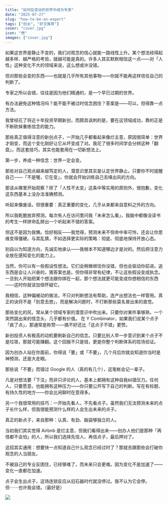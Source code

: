 ```yaml
---
title: "如何在变动的世界中成为专家"
date: "2025-07-27"
slug: "how-to-be-an-expert"
tags: ["创业", "好文推荐"]
cover: "cover.jpg"
icon: "😎"
images: ["cover.jpg"]
---
```

如果这世界是静止不变的，我们对观念的信心就能一路线性上升。某个想法经得起越多样、越严格的考验，就越可能是真的。许多人其实默默相信这一点——对「人性」这种变化不大的领域来说，这么想或许没错。



但对那些会变的东西——也就是几乎所有其他事物——你就不能再这样信任自己的判断了。



专家之所以会错，往往是因为他们精通的，是一个早已过期的世界。



有办法避免这种情况吗？能不能不被过时信念困住？答案是——可以，但得靠一点方法。



我曾经花了将近十年投资早期新创，而颇具讽刺的是，要在这领域成功，靠的正是不断砍掉重练信念的能力。



那些真正值得注意的新创点子，一开始几乎都看起来像烂主意，原因很简单：世界才刚变，而这个变化刚好让它从坏变成了对。我花了很多时间学会分辨这种「翻盘」，而这套技巧，其实也能套用在一切新想法上。



第一步，养成一种信念：世界一定会变。



那些对自己观点越来越笃定的人，潜意识里其实是认定世界静止。只要你不时提醒自己——「不是喔，它在变」，你就会开始训练自己去嗅出风的方向。



那该从哪里开始观察？除了「人性不太变」这条中等实用的原则外，很抱歉，变化这东西基本上没办法准确预测。



听起来像废话，但很重要：真正重要的变化，几乎从来都来自意料之外的方向。



所以我乾脆放弃预测。每次有人在访问里问我「未来怎么看」，我脑中都像没读书的考生一样拼命乱掰出一个听起来不错的答案。



但这不是因为我懒。恰好相反——我觉得，预测未来不但命中率可怜，还会让你思维变得僵硬。与其乱猜，不如选择更实际的策略：彻底、彻底地保持开放心态。



别自以为知道方向，先诚实地承认——我根本不知道哪边才是对的。然后把注意力全放在感知变化的能力上。



当然，你可以有一些假设性想法。它们会稍微绑住你没错，但也会驱动你前进。追东西是会让人兴奋的，猜答案也是。但你得非常有纪律，不让这些假设变成执念。
一旦别人开始把某个想法跟你绑在一起，那个想法就更可能变成你想相信的东西——这时你就该加倍怀疑它。



我相信，这种偏被动的做法，不只对判断想法有帮助，连产出想法也一样管用。真正的诀窍不是「刻意去想」，而是解决问题时，不打断那些莫名冒出来的直觉。



那些变化的风，常从某个领域专家的潜意识中吹出来。只要你对某件事够熟，一个突然跳出来的怪念头，几乎都有价值。
在 Y Combinator，如果我们说某个点子「疯了点」，那通常是称赞——搞不好还比「这点子不错」更赞。



新创投资人有极高的动机要刷新自己的信念。只要比别人早一步意识到某个点子不是垃圾，那就可能赚翻。这个回报不只是钱，更是你整个判断体系的现场验证。



因为创办人站在你面前，你得说「要」或「不要」，几个月后你就会知道你当时是神预测，还是大走眼。



那些说「不要」而错过 Google 的人（真的有几个），这笔帐会记一辈子。



凡是对想法要「下注」而非只评论的人，基本上都拥有这种自我纠错压力。任何人，只要愿意，也能拥有这种压力——你只要公开写下自己的判断。写在有标题、有持久性的地方——你会比闲聊时在意得多。



另一个我很常用的技巧：一开始先看人，不先看点子。虽然我们无法预测未来的点子长什么样，但我很能预测什么样的人会生出未来的点子。



真正的新点子，来自那种：认真、有劲、脑袋够独立的人。



当初我们其实觉得 Airbnb 是烂主意，但我们看得出来——创办人他们是那种「再怪都不会怕」的人，所以我们选择先信人、再信点子，最后押对了。



这招其实通用：想要快一点知道自己什么观念已经过时了？那就去跟那些会打破你观念的人当朋友。



不被自己的专业反困住，已经够难了，而未来只会更难。因为变化不是加速了——变化一直都在加速。



点子会生出点子，这场连锁反应从旧石器时代就没停过。我不认为它会停。
但⋯⋯也许我会错。（最好是）




![](https://prod-files-secure.s3.us-west-2.amazonaws.com/112d0858-5090-4d34-a606-b75eb8d65fd2/46476355-9cf3-4e99-9b7a-3531bc426380/1000202064.png?X-Amz-Algorithm=AWS4-HMAC-SHA256&X-Amz-Content-Sha256=UNSIGNED-PAYLOAD&X-Amz-Credential=ASIAZI2LB466W4FYXUCN%2F20250813%2Fus-west-2%2Fs3%2Faws4_request&X-Amz-Date=20250813T010637Z&X-Amz-Expires=3600&X-Amz-Security-Token=IQoJb3JpZ2luX2VjENn%2F%2F%2F%2F%2F%2F%2F%2F%2F%2FwEaCXVzLXdlc3QtMiJHMEUCIHpFDVusUn%2BMzHKijenxmyMsZ%2FOwutwrivYbcMNfk32zAiEApJXrjCE669cD%2FdYc%2BCcxq3N6xQgMqYWQS5AEkqTicKAq%2FwMIIhAAGgw2Mzc0MjMxODM4MDUiDNS0JuYpgD0UJ7QzEircA70n%2BvWED%2F1mVXLJM6njeSr5zq095kd3zVHRjBnEEST96OE2ihH815dGJ7iKaUKoGMxfkjqet%2FbOItP3Webl1EnB3gX9iYIcU9I7t6StqqfjiC%2FOr2SRzUvPEPSyGMau%2BTWJPMcVBdhS9a4aN4eA8QjonzO7X1%2BS%2BYQXCDxezLXa52twL4gBxYNxMbyChxP%2BjdYwybiVSu3%2Fvq24bdM0qCQwrdn%2Fs0VhKh1vUx4Iu5vTOZUeVpFuQro8vf0kCxEK%2B9K2Iy1vgqjD0heBxY1v%2F8m77g%2BO02zZBeOCHqp938tTOK9vQ4196vdkGYczc2HrtV2ghtDrmpbCXJFNiy%2FNpgQ%2ByDwnHIDsh9t0K6KBlW7Av5XidiGLT1xLdcx1Ny0YaZqwQOou9Vismssu2MS2%2FZ%2B7gXLqSOIWUqgi9cr3vG3laVZ2bZRvMt5WFJQHYzPhj6VCPbAu9GgtcJQET0qUX6fcnkpvqCrC0Dca9Ra3ZJWs1hH5iy12UJRcgyTJHa4a4Cd69ST0Avo98NZKY93b16B%2FOmD3pqW3J1qzybzdgKIZSCvjSQIcm4EqF1cHyYiFuafa78jrNknSE0nqLVn%2F7V9fBq2KQ4N3mrQjjIFcYjc%2F0F8%2FW%2Fpb0SkBMEWWMLe%2F78QGOqUB%2FpYeAp2dP16DMFACDcCsl1qF0e13KqnWhQ6O%2FWJu5TXbXI3QhROk7mucGptuN%2BD0sIcdMMDAWfXx9d%2FOltTxHQK795lsuJTV%2BZtCpyg0X%2BSrWuKalmx1fTxiUpVq8%2FknwP%2FH7eMs4QNFKG2twu3cQN1CdUrYUXKxR20vPXmC8XHS3bm3H3M7FmYxPmXNgGpaunWmyzwGXS9I2%2Bszu7g2kFF6hoVV&X-Amz-Signature=b9dca408a81434329bc90908fb9277329c46468b0a2787529959da77fa2ff1c6&X-Amz-SignedHeaders=host&x-amz-checksum-mode=ENABLED&x-id=GetObject)

